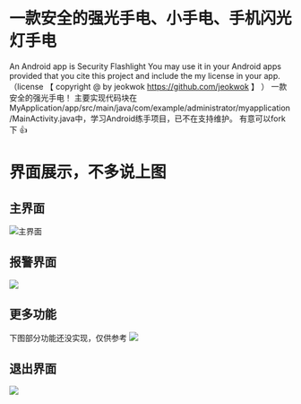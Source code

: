 # 一款安全的强光手电、小手电、手机闪光灯手电
An Android app is Security Flashlight You may use it in your Android apps provided that you cite  this  project and include the my license in your app.（license 【 copyright @ by jeokwok https://github.com/jeokwok 】 ） 一款安全的强光手电！ 主要实现代码块在 MyApplication/app/src/main/java/com/example/administrator/myapplication/MainActivity.java中，学习Android练手项目，已不在支持维护。 有意可以fork下
:+1:


# 界面展示，不多说上图

## 主界面
![主界面](https://github.com/jeokwok/MyApplication/blob/master/Screenshot_2019-01-03-23-56-22-507_com.example.ad.png)
## 报警界面
![](https://github.com/jeokwok/MyApplication/blob/master/Screenshot_2019-01-03-23-56-26-181_com.example.ad.png)
## 更多功能
下图部分功能还没实现，仅供参考
![](https://github.com/jeokwok/MyApplication/blob/master/Screenshot_2019-01-03-23-56-30-369_com.example.ad.png)
## 退出界面
![](https://github.com/jeokwok/MyApplication/blob/master/Screenshot_2019-01-03-23-56-34-274_com.example.ad.png)
